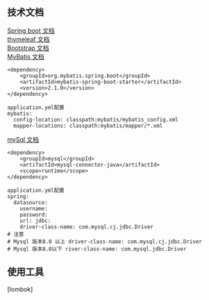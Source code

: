## 技术文档
[Spring boot 文档](https://spring.io)\
[thymeleaf 文档](https://www.thymeleaf.org)\
[Bootstrap 文档](https://www.bootcss.com)\
[MyBatis 文档](http://www.mybatis.org/mybatis-3/zh/index.html)
~~~~~
<dependency>
    <groupId>org.mybatis.spring.boot</groupId>
    <artifactId>mybatis-spring-boot-starter</artifactId>
    <version>2.1.0</version>
</dependency>
~~~~~
~~~~
application.yml配置
mybatis:
  config-location: classpath:mybatis/mybatis_config.xml
  mapper-locations: classpath:mybatis/mapper/*.xml
~~~~
[mySql 文档](https://www.runoob.com/sql/sql-tutorial.html)
~~~~
<dependency>
    <groupId>mysql</groupId>
    <artifactId>mysql-connector-java</artifactId>
    <scope>runtime</scope>
</dependency>
~~~~
~~~~
application.yml配置
spring:
  datasource:
    username: 
    password: 
    url: jdbc:
    driver-class-name: com.mysql.cj.jdbc.Driver
# 注意
# Mysql 版本8.0 以上 driver-class-name: com.mysql.cj.jdbc.Driver
# Mysql 版本8.0以下 river-class-name: com.mysql.jdbc.Driver
~~~~
## 使用工具
[lombok]